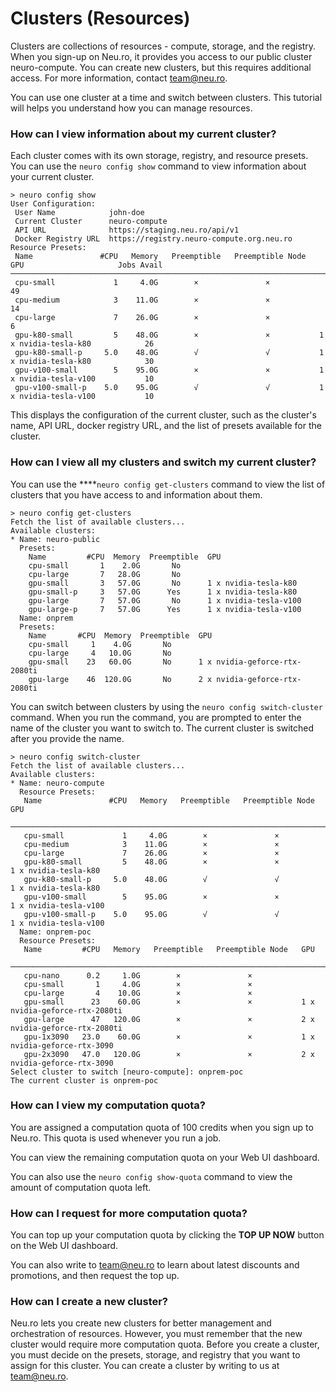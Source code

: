 # Clusters \(Resources\)

Clusters are collections of resources - compute, storage, and the registry. When you sign-up on Neu.ro, it provides you access to our public cluster neuro-compute. You can create new clusters, but this requires additional access. For more information, contact [team@neu.ro](mailto:team@neu.ro).

You can use one cluster at a time and switch between clusters. This tutorial will helps you understand how you can manage resources.

### **How can I view information about my current cluster?**

Each cluster comes with its own storage, registry, and resource presets. You can use the `neuro config show` command to view information about your current cluster.

```text
> neuro config show
User Configuration:
 User Name            john-doe
 Current Cluster      neuro-compute
 API URL              https://staging.neu.ro/api/v1
 Docker Registry URL  https://registry.neuro-compute.org.neu.ro
Resource Presets:
 Name               #CPU   Memory   Preemptible   Preemptible Node   GPU                     Jobs Avail
────────────────────────────────────────────────────────────────────────────────────────────────────────
 cpu-small             1     4.0G        ×               ×                                           49
 cpu-medium            3    11.0G        ×               ×                                           14
 cpu-large             7    26.0G        ×               ×                                            6
 gpu-k80-small         5    48.0G        ×               ×           1 x nvidia-tesla-k80            26
 gpu-k80-small-p     5.0    48.0G        √               √           1 x nvidia-tesla-k80            30
 gpu-v100-small        5    95.0G        ×               ×           1 x nvidia-tesla-v100           10
 gpu-v100-small-p    5.0    95.0G        √               √           1 x nvidia-tesla-v100           10
```

This displays the configuration of the current cluster, such as the cluster's name, API URL, docker registry URL, and the list of presets available for the cluster.

### **How can I view all my clusters and switch my current cluster?**

You can use the ****`neuro config get-clusters` command to view the list of clusters that you have access to and information about them.

```text
> neuro config get-clusters
Fetch the list of available clusters...
Available clusters:
* Name: neuro-public
  Presets:
    Name         #CPU  Memory  Preemptible  GPU
    cpu-small       1    2.0G       No
    cpu-large       7   28.0G       No
    gpu-small       3   57.0G       No      1 x nvidia-tesla-k80
    gpu-small-p     3   57.0G      Yes      1 x nvidia-tesla-k80
    gpu-large       7   57.0G       No      1 x nvidia-tesla-v100
    gpu-large-p     7   57.0G      Yes      1 x nvidia-tesla-v100
  Name: onprem
  Presets:
    Name       #CPU  Memory  Preemptible  GPU                          
    cpu-small     1    4.0G       No                                   
    cpu-large     4   10.0G       No                                   
    gpu-small    23   60.0G       No      1 x nvidia-geforce-rtx-2080ti
    gpu-large    46  120.0G       No      2 x nvidia-geforce-rtx-2080ti
```

You can switch between clusters by using the `neuro config switch-cluster` command. When you run the command, you are prompted to enter the name of the cluster you want to switch to. The current cluster is switched after you provide the name.

```text
> neuro config switch-cluster
Fetch the list of available clusters...
Available clusters:
* Name: neuro-compute
  Resource Presets:
   Name               #CPU   Memory   Preemptible   Preemptible Node   GPU
  ───────────────────────────────────────────────────────────────────────────────────────────
   cpu-small             1     4.0G        ×               ×
   cpu-medium            3    11.0G        ×               ×
   cpu-large             7    26.0G        ×               ×
   gpu-k80-small         5    48.0G        ×               ×           1 x nvidia-tesla-k80
   gpu-k80-small-p     5.0    48.0G        √               √           1 x nvidia-tesla-k80
   gpu-v100-small        5    95.0G        ×               ×           1 x nvidia-tesla-v100
   gpu-v100-small-p    5.0    95.0G        √               √           1 x nvidia-tesla-v100
  Name: onprem-poc
  Resource Presets:
   Name         #CPU   Memory   Preemptible   Preemptible Node   GPU
  ─────────────────────────────────────────────────────────────────────────────────────────────
   cpu-nano      0.2     1.0G        ×               ×
   cpu-small       1     4.0G        ×               ×
   cpu-large       4    10.0G        ×               ×
   gpu-small      23    60.0G        ×               ×           1 x nvidia-geforce-rtx-2080ti
   gpu-large      47   120.0G        ×               ×           2 x nvidia-geforce-rtx-2080ti
   gpu-1x3090   23.0    60.0G        ×               ×           1 x nvidia-geforce-rtx-3090
   gpu-2x3090   47.0   120.0G        ×               ×           2 x nvidia-geforce-rtx-3090
Select cluster to switch [neuro-compute]: onprem-poc
The current cluster is onprem-poc
```

### **How can I view my computation quota?**

You are assigned a computation quota of 100 credits when you sign up to Neu.ro. This quota is used whenever you run a job. 

You can view the remaining computation quota on your Web UI dashboard.

You can also use the `neuro config show-quota` command to view the amount of computation quota left.

### How can I request for more computation quota?

You can top up your computation quota by clicking the **TOP UP NOW** button on the Web UI dashboard.

You can also write to [team@neu.ro](mailto:team@neu.ro) to learn about latest discounts and promotions, and then request the top up.

### How can I create a new cluster? 

Neu.ro lets you create new clusters for better management and orchestration of resources. However, you must remember that the new cluster would require more computation quota. Before you create a cluster, you must decide on the presets, storage, and registry that you want to assign for this cluster. You can create a cluster by writing to us at  [team@neu.ro](mailto:team@neu.ro).

